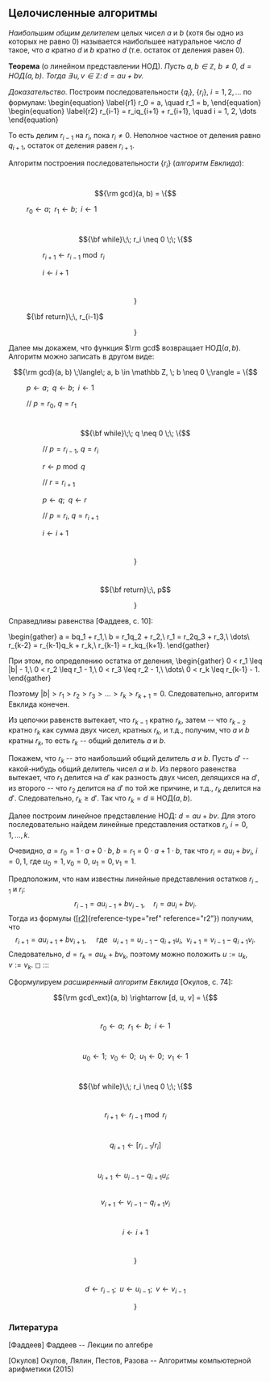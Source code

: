 ## Целочисленные алгоритмы

*Наибольшим общим делителем* целых чисел $a$ и $b$ (хотя бы одно из
которых не равно 0) называется наибольшее натуральное число $d$ такое,
что $a$ кратно $d$ и $b$ кратно $d$ (т.е. остаток от деления равен 0).

**Теорема** (о линейном представлении НОД). *Пусть
$a,b \in \mathbb Z$, $b \neq 0$, $d = \text{НОД}(a,b)$. Тогда
$\exists\, u, v \in \mathbb Z \colon d = au + bv$.*


*Доказательство.* Построим последовательности $\{q_i\}$, $\{r_i\}$,
$i = 1, 2, \dots$ по формулам: \begin{equation}
    \label{r1}
    r_0 = a, \quad r_1 = b,
    \end{equation}
    \begin{equation}
    \label{r2}
    r_{i-1} = r_iq_{i+1} + r_{i+1}, \quad i = 1, 2, \dots
    \end{equation}

 То есть делим $r_{i-1}$ на $r_i$, пока
$r_i \neq 0$. Неполное частное от деления равно $q_{i+1}$, остаток от
деления равен $r_{i+1}$.

Алгоритм построения последовательности $\{r_i\}$ (*алгоритм Евклида*):

$$\;$$ $${\rm gcd}(a, b) = \{$$

$\qquad$ $r_0 \leftarrow a; \;\; r_1 \leftarrow b; \;\; i \leftarrow 1$

$\qquad$ $${\bf while}\;\; r_i \neq 0 \;\; \{$$

$\qquad\qquad$ $r_{i+1} \leftarrow r_{i-1} \bmod r_i$

$\qquad\qquad$ $i \leftarrow i + 1$

$\qquad$ $$\}$$

$\qquad$ ${\bf return}\;\, r_{i-1}$

$$\}$$

Далее мы докажем, что функция $\rm gcd$ возвращает
$\text{НОД}(a,b)$. Алгоритм можно записать в другом виде:

$${\rm gcd}(a, b) \;\langle\; a, b \in \mathbb Z, \; b \neq 0 \;\rangle = \{$$

$\qquad$ $p \leftarrow a; \;\; q \leftarrow b; \;\; i \leftarrow 1$

$\qquad$ // $p = r_0$, $q = r_1$

$\qquad$ $${\bf while}\;\; q \neq 0 \;\; \{$$

$\qquad\qquad$ // $p = r_{i-1}$, $q = r_i$

$\qquad\qquad$ $r \leftarrow p \bmod q$

$\qquad\qquad$ // $r = r_{i+1}$

$\qquad\qquad$ $p \leftarrow q; \;\; q \leftarrow r$

$\qquad\qquad$ // $p = r_i$, $q = r_{i+1}$

$\qquad\qquad$ $i \leftarrow i + 1$

$\qquad$ $$\}$$

$\qquad$ $${\bf return}\;\, p$$

$$\}$$

Справедливы равенства [Фаддеев, с. 10]: 

\begin{gather}
a = bq_1 + r_1,\\
b = r_1q_2 + r_2,\\
r_1 = r_2q_3 + r_3,\\
\dots\\
r_{k-2} = r_{k-1}q_k + r_k,\\
r_{k-1} = r_kq_{k+1}.
\end{gather}

При этом, по определению остатка
от деления, 
\begin{gather}
0 < r_1 \leq |b| - 1,\\
0 < r_2 \leq r_1 - 1,\\
0 < r_3 \leq r_2 - 1,\\
\dots\\
0 < r_k \leq r_{k-1} - 1.
\end{gather}

Поэтому
$|b| > r_1 > r_2 > r_3 > \dots > r_k > r_{k+1} = 0$. Следовательно,
алгоритм Евклида конечен.

Из цепочки равенств вытекает, что $r_{k-1}$ кратно $r_k$, затем -- что
$r_{k-2}$ кратно $r_k$ как сумма двух чисел, кратных $r_k$, и т.д.,
получим, что $a$ и $b$ кратны $r_k$, то есть $r_k$ -- общий делитель $a$
и $b$.

Покажем, что $r_k$ -- это наибольший общий делитель $a$ и $b$. Пусть
$d'$ -- какой-нибудь общий делитель чисел $a$ и $b$. Из первого
равенства вытекает, что $r_1$ делится на $d'$ как разность двух чисел,
делящихся на $d'$, из второго -- что $r_2$ делится на $d'$ по той же
причине, и т.д., $r_k$ делится на $d'$. Следовательно, $r_k \geq d'$.
Так что $r_k = d \equiv \text{НОД}(a,b)$.

Далее построим линейное представление НОД: $d = au + bv$. Для этого
последовательно найдем линейные представления остатков $r_i$,
$i = 0, 1, \ldots, k$.

Очевидно, $a = r_0 = 1 \cdot a + 0 \cdot b$,
$b = r_1 = 0 \cdot a + 1 \cdot b$, так что $r_i = au_i + bv_i$,
$i = 0, 1$, где $u_0 = 1, v_0 = 0$, $u_1 = 0, v_1 = 1$.

Предположим, что нам известны линейные представления остатков $r_{i-1}$
и $r_i$: $$r_{i-1} = au_{i-1} + bv_{i-1},\quad r_i = au_i + bv_i.$$
Тогда из формулы ([\[r2\]](#r2){reference-type="ref" reference="r2"})
получим, что
$$r_{i+1} = au_{i+1} + bv_{i+1}, \quad\;\text{где}\;\;\; u_{i+1} = u_{i-1} - q_{i+1}u_i, \;\; v_{i+1} = v_{i-1} - q_{i+1}v_i.$$
Следовательно, $d = r_k = au_k + bv_k$, поэтому можно положить
$u := u_k$, $v := v_k$. ◻
:::

Сформулируем *расширенный алгоритм Евклида* [Окулов, с. 74]:

$${\rm gcd\_ext}(a, b) \rightarrow [d, u, v] = \{$$

$$\quad$$ $$r_0 \leftarrow a; \;\; r_1 \leftarrow b; \;\; i \leftarrow 1$$

$$\quad$$ $$u_0 \leftarrow 1; \;\; v_0 \leftarrow 0; \;\; u_1 \leftarrow 0; \;\; v_1 \leftarrow 1$$

$$\quad$$  $${\bf while}\;\; r_i \neq 0 \;\; \{$$

$$\quad\quad$$  $$r_{i+1} \leftarrow r_{i-1} \bmod r_i$$

$$\quad\quad$$ $$q_{i+1} \leftarrow [r_{i-1} / r_i]$$

$$\quad\quad$$ $$u_{i+1} \leftarrow u_{i-1} - q_{i+1}u_i; \;\;$$ $$\quad\quad$$ $$v_{i+1} \leftarrow v_{i-1} - q_{i+1}v_i$$

$$\quad\quad$$ $$i \leftarrow i + 1$$

$$\quad$$ $$\}$$

$$\quad$$ $$d \leftarrow r_{i-1};\;\; u \leftarrow u_{i-1}; \;\; v \leftarrow v_{i-1}$$

$$\}$$

### Литература

[Фаддеев] Фаддеев -- Лекции по алгебре

[Окулов] Окулов, Лялин, Пестов, Разова -- Алгоритмы компьютерной арифметики (2015)
